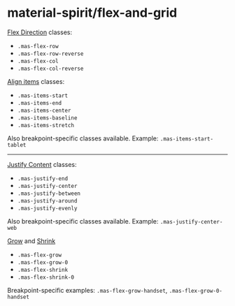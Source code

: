 # material-spirit/flex-and-grid


[Flex Direction](https://tailwindcss.com/docs/flex-direction) classes:
- `.mas-flex-row`
- `.mas-flex-row-reverse`
- `.mas-flex-col`
- `.mas-flex-col-reverse`


[Align items](https://tailwindcss.com/docs/align-items) classes:
- `.mas-items-start`
- `.mas-items-end`
- `.mas-items-center`
- `.mas-items-baseline`
- `.mas-items-stretch`

Also breakpoint-specific classes available. Example: `.mas-items-start-tablet`

---

[Justify Content](https://tailwindcss.com/docs/justify-content) classes:
- `.mas-justify-end`
- `.mas-justify-center`
- `.mas-justify-between`
- `.mas-justify-around`
- `.mas-justify-evenly`

Also breakpoint-specific classes available. Example: `.mas-justify-center-web`


[Grow](https://tailwindcss.com/docs/flex-grow) and [Shrink](https://tailwindcss.com/docs/flex-shrink)
- `.mas-flex-grow`
- `.mas-flex-grow-0`
- `.mas-flex-shrink`
- `.mas-flex-shrink-0`

Breakpoint-specific examples: `.mas-flex-grow-handset`, `.mas-flex-grow-0-handset`